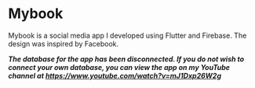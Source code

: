 # Mybook
 Mybook is a social media app I developed using Flutter and Firebase. The design was inspired by Facebook.
 
 ***The database for the app has been disconnected. If you do not wish to connect your own database, you can view the app on my YouTube channel at https://www.youtube.com/watch?v=mJ1Dxp26W2g*** 
